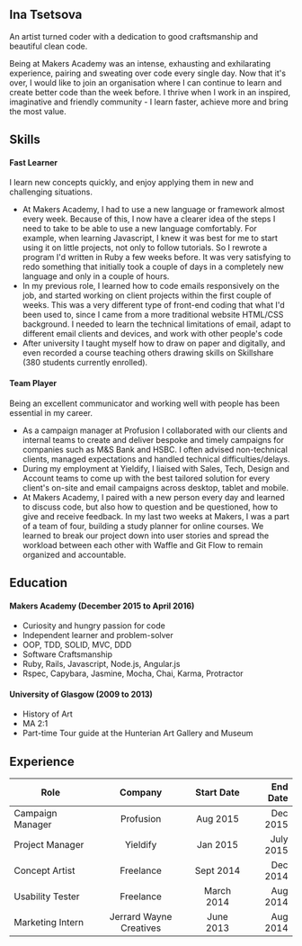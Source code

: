 ## Ina Tsetsova

An artist turned coder with a dedication to good craftsmanship and beautiful clean code.

Being at Makers Academy was an intense, exhausting and exhilarating experience, pairing and sweating over code every single day. Now that it's over, I would like to join an organisation where I can continue to learn and create better code than the week before. I thrive when I work in an inspired, imaginative and friendly community - I learn faster, achieve more and bring the most value.

## Skills

#### Fast Learner

I learn new concepts quickly, and enjoy applying them in new and challenging situations.

- At Makers Academy, I had to use a new language or framework almost every week. Because of this, I now have a clearer idea of the steps I need to take to be able to use a new language comfortably. For example, when learning Javascript, I knew it was best for me to start using it on little projects, not only to follow tutorials. So I rewrote a program I'd written in Ruby a few weeks before. It was very satisfying to redo something that initially took a couple of days in a completely new language and only in a couple of hours.
- In my previous role, I learned how to code emails responsively on the job, and started working on client projects within the first couple of weeks. This was a very different type of front-end coding that what I'd been used to, since I came from a more traditional website HTML/CSS background. I needed to learn the technical limitations of email, adapt to different email clients and devices, and work with other people's code
- After university I taught myself how to draw on paper and digitally, and even recorded a course teaching others drawing skills on Skillshare (380 students currently enrolled).


#### Team Player

Being an excellent communicator and working well with people has been essential in my career.

- As a campaign manager at Profusion I collaborated with our clients and internal teams to create and deliver bespoke and timely campaigns for companies such as M&S Bank and HSBC. I often advised non-technical clients, managed expectations and handled technical difficulties/delays.
- During my employment at Yieldify, I liaised with Sales, Tech, Design and Account teams to come up with the best tailored solution for every client's on-site and email campaigns across desktop, tablet and mobile.
- At Makers Academy, I paired with a new person every day and learned to discuss code, but also how to question and be questioned, how to give and receive feedback. In my last two weeks at Makers, I was a part of a team of four, building a study planner for online courses. We learned to break our project down into user stories and spread the workload between each other with Waffle and Git Flow to remain organized and accountable.

## Education

#### Makers Academy (December 2015 to April 2016)

- Curiosity and hungry passion for code
- Independent learner and problem-solver
- OOP, TDD, SOLID, MVC, DDD
- Software Craftsmanship
- Ruby, Rails, Javascript, Node.js, Angular.js
- Rspec, Capybara, Jasmine, Mocha, Chai, Karma, Protractor

#### University of Glasgow (2009 to 2013)

- History of Art
- MA 2:1
- Part-time Tour guide at the Hunterian Art Gallery and Museum

## Experience

| Role              |Company                   | Start Date |  End Date  |
| ------------------|:------------------------:|:----------:| ----------:|
| Campaign Manager  | Profusion                | Aug 2015   | Dec 2015   |
| Project Manager   | Yieldify                 | Jan 2015   | July 2015  |
| Concept Artist    | Freelance                | Sept 2014  | Dec 2014   |
| Usability Tester  | Freelance                | March 2014 | Aug 2014   |
| Marketing Intern  | Jerrard Wayne Creatives  | June 2013  | Aug 2014   |
